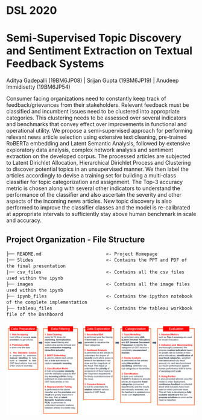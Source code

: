 # DSL 2020

# Semi-Supervised Topic Discovery and Sentiment Extraction on Textual Feedback Systems

Aditya Gadepalli (19BM6JP08) | Srijan Gupta (19BM6JP19) | Anudeep Immidisetty (19BM6JP54)


Consumer facing organizations need to constantly keep track of feedback/grievances from their stakeholders. Relevant feedback must be classified and incumbent issues need to be clustered into appropriate categories. This clustering needs to be assessed over several indicators and benchmarks that convey effect over improvements in functional and operational utility.  We propose a semi-supervised approach for performing relevant news article selection using extensive text cleaning, pre-trained RoBERTa embedding and Latent Semantic Analysis, followed by extensive exploratory data analysis, complex network analysis and sentiment extraction on the developed corpus. The processed articles are subjected to Latent Dirichlet Allocation, Hierarchical Dirichlet Process and Clustering to discover potential topics in an unsupervised manner. We then label the articles accordingly to devise a training set for building a multi-class classifier for topic categorization and assignment. The Top-3 accuracy metric is chosen along with several other indicators to understand the performance of the classifier and also ascertain the severity and other aspects of the incoming news articles. New topic discovery is also performed to improve the classifier classes and the model is  re-calibrated at appropriate intervals to sufficiently stay above human benchmark in scale and accuracy.

## Project Organization - File Structure
    ├── README.md                        <- Project Homepage
    |── Slides                           <- Contains the PPT and PDF of the final presentation
    |── csv_files                        <- Contains all the csv files used within the ipynb
    ├── images                           <- Contains all the image files used within the ipynb
    ├── ipynb_files                      <- Contains the ipython notebook of the complete implementation
    ├── tableau_files                    <- Contains the tableau workbook file of the Dashboard

![Screenshot](flowchart.png)
